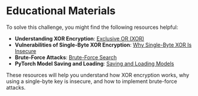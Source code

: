 # Educational Materials

To solve this challenge, you might find the following resources helpful:

- **Understanding XOR Encryption**: [Exclusive OR (XOR)](https://en.wikipedia.org/wiki/Exclusive_or)
- **Vulnerabilities of Single-Byte XOR Encryption**: [Why Single-Byte XOR Is Insecure](https://crypto.stackexchange.com/questions/66075/is-xor-with-single-byte-key-safe)
- **Brute-Force Attacks**: [Brute-Force Search](https://en.wikipedia.org/wiki/Brute-force_search)
- **PyTorch Model Saving and Loading**: [Saving and Loading Models](https://pytorch.org/tutorials/beginner/saving_loading_models.html)

These resources will help you understand how XOR encryption works, why using a single-byte key is insecure, and how to implement brute-force attacks.
